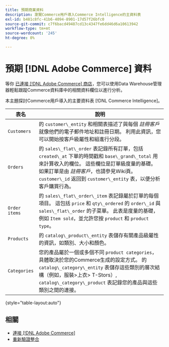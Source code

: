 ```yaml
---
title: 預期商業資料
description: 瀏覽Commerce用戶導入Commerce Intelligence的主資料表
exl-id: b481c8fc-41b6-4094-8901-17d57f26bfc0
source-git-commit: c7f6bacd49487cd13c4347fe6dd46d6a10613942
workflow-type: tm+mt
source-wordcount: '245'
ht-degree: 0%

---
```


# 預期 [!DNL Adobe Commerce] 資料

等你 [已連接 [!DNL Adobe Commerce] 商店](../../../data-analyst/importing-data/integrations/magento.md)，您可以使用Data Warehouse管理器輕鬆跟蹤Commerce資料庫中的相關資料欄位以進行分析。

本主題探討Commerce用戶導入的主要資料表 [!DNL Commerce Intelligence]。

| **表名** | **說明** |
|-----|-----|
| `Customers` | 的 `customer\_entity` 和相關表描述了與每個 *註冊客戶* 就像他們的電子郵件地址和註冊日期。 利用此資訊，您可以開始按客戶級屬性和組進行分段。 |
| `Orders` | 的 `sales\_flat\_order` 表記錄所有訂單，包括 `created\_at` 下單的時間戳和 `base\_grand\_total` 用來計算收入的欄位。 這些欄位是訂單級度量的基礎。 如果訂單是由 *註冊客戶*，也請參見Wiki頁。 `customer\_id` 返回到  `customer\_entity` 表，以便分析客戶購買行為。 |
| `Order items` | 的 `sales\_flat\_order\_item` 表記錄屬於訂單的每個項目。 這包括 `price` 和 `qty\_ordered` 的 `order\_id` 與 `sales\_flat\_order` 的子菜單。 此表是度量的基礎，例如 `Item sold`，並允許您按 `product` 和 `product type`。 |
| `Products` | 的 `catalog\_product\_entity` 表儲存有關產品級屬性的資訊，如類別、大小和顏色。 |
| `Categories` | 您的產品屬於一個或多個不同 `product categories`，具體取決於您的Commerce生成的設定方式。 的 `catalog\_category\_entity` 表儲存這些類別的層次結構（例如，服裝>上衣> T-Stors）, `catalog\_category\_product` 表記錄您的產品與這些類別之間的連接。 |

{style="table-layout:auto"}

## 相關

* [連接 [!DNL Adobe Commerce]](../integrations/magento.md)
* [重新驗證整合](https://experienceleague.adobe.com/docs/commerce-knowledge-base/kb/how-to/mbi-reauthenticating-integrations.html)

